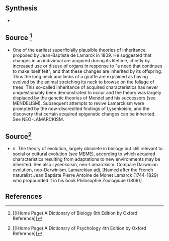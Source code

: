 ## Synthesis
- 
## Source [^1]
- One of the earliest superficially plausible theories of inheritance proposed by Jean-Baptiste de Lamarck in 1809. He suggested that changes in an individual are acquired during its lifetime, chiefly by increased use or disuse of organs in response to "a need that continues to make itself felt", and that these changes are inherited by its offspring. Thus the long neck and limbs of a giraffe are explained as having evolved by the animal stretching its neck to browse on the foliage of trees. This so-called inheritance of acquired characteristics has never unquestionably been demonstrated to occur and the theory was largely displaced by the genetic theories of Mendel and his successors (see MENDELISM). Subsequent attempts to revive Lamarckism were prompted by the now-discredited findings of Lysenkoism, and the discovery that certain acquired epigenetic changes can be inherited. See NEO-LAMARCKISM.
## Source[^2]
- $n$. The theory of evolution, largely obsolete in biology but still relevant to social or cultural evolution (see MEME), according to which acquired characteristics resulting from adaptations to new environments may be inherited. See also Lysenkoism, neo-Lamarckism. Compare Darwinian evolution, neo-Darwinism. Lamarckian adj. \[Named after the French naturalist Jean Baptiste Pierre Antoine de Monet Lamarck (1744-1829) who propounded it in his book Philosophie Zoologique (1809)]
## References

[^1]: [[(Home Page) A Dictionary of Biology 8th Edition by Oxford Reference]]
[^2]: [[(Home Page) A Dictionary of Psychology 4th Edition by Oxford Reference]]
